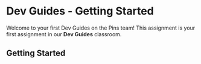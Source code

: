 # Dev Guides - Getting Started

Welcome to your first Dev Guides on the Pins team! This assignment is your first assignment in our **Dev Guides** classroom.

## Getting Started
